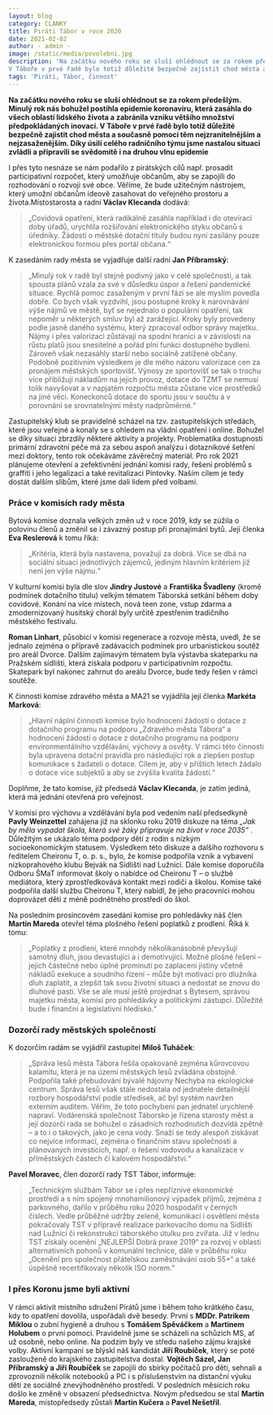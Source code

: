 ```yaml
---
layout: blog
category: CLANKY
title: Piráti Tábor v roce 2020 
date: 2021-02-02
author: - admin -
image: /static/media/povolebni.jpg
description: 'Na začátku nového roku se sluší ohlédnout se za rokem předešlým. Minulý rok nás bohužel postihla epidemie koronaviru, která zasáhla do všech oblastí lidského života a zabránila vzniku většího množství předpokládaných inovací.
V Táboře v prvé řadě bylo totiž důležité bezpečně zajistit chod města a současně pomoci těm nejzranitelnějším a nejzasaženějším.'
tags: 'Piráti, Tábor, činnost'
---
```


__Na začátku nového roku se sluší ohlédnout se za rokem předešlým. Minulý rok nás bohužel postihla epidemie koronaviru, která zasáhla do všech oblastí lidského života a zabránila vzniku většího množství předpokládaných inovací.
V Táboře v prvé řadě bylo totiž důležité bezpečně zajistit chod města a současně pomoci těm nejzranitelnějším a nejzasaženějším. Díky úsilí celého radničního týmu jsme nastalou situaci zvládli a připravili se svědomitě i na druhou vlnu epidemie__

I přes tyto nesnáze se nám podařilo z pirátských cílů např. prosadit participativní rozpočet, který umožňuje občanům, aby se zapojili do rozhodování o rozvoji své obce.
Věříme, že bude užitečným nástrojem, který umožní občanům ideově zasahovat do veřejného prostoru a života.Místostarosta a radní __Václav Klecanda__ dodává:

> „Covidová opatření, která radikálně zasáhla například i do otevírací doby úřadů, urychlila rozšiřování elektronického styku občanů s úředníky. Žádosti o městské dotační tituly budou nyní zasílány pouze elektronickou formou přes portál občana.“ 

K zasedáním rady města se vyjadřuje další radní __Jan Příbramský__:

>„Minulý rok v radě byl stejně podivný jako v celé společnosti, a tak spousta plánů vzala za své v důsledku úspor a řešení pandemické situace. Rychlá pomoc zasaženým v první fázi se ale myslím povedla dobře. Co bych však vyzdvihl, jsou postupné kroky k narovnávání výše nájmů ve městě, byť se nejednalo o populární opatření, tak nepoměr u některých smluv byl až zarážející. Kroky byly provedeny podle jasně daného systému, který zpracoval odbor správy majetku. Nájmy i přes valorizaci zůstávají na spodní hranici a v závislosti na růstu platů jsou snesitelné a pořád plní funkci dostupného bydlení. Zároveň však nezasáhly starší nebo sociálně zatížené občany. Podobně pozitivním výsledkem je dle mého názoru valorizace cen za pronájem městských sportovišť. Výnosy ze sportovišť se tak o trochu více přibližují nákladům na jejich provoz, dotace do TZMT se nemusí tolik navyšovat a v napjatém rozpočtu města zůstane více prostředků na jiné věci. Koneckonců dotace do sportu jsou v součtu a v porovnání se srovnatelnými městy nadprůměrné.“

Zastupitelský klub se pravidelně scházel na tzv. zastupitelských středách, které jsou veřejné a konaly se s ohledem na vládní opatření i online. Bohužel se díky situaci zbrzdily některé aktivity a projekty. Problematika dostupnosti primární zdravotní péče má za sebou aspoň analýzu i dotazníkové šetření mezi doktory, tento rok očekáváme závěrečný materiál. Pro rok 2021 plánujeme otevření a zefektivnění jednání komisí rady, řešení problémů s graffiti i jeho legalizaci a také revitalizaci Pintovky. Naším cílem je tedy dostát dalším slibům, které jsme dali lidem před volbami.

### Práce v komisích rady města

Bytová komise doznala velkých změn už v roce 2019, kdy se zúžila o polovinu členů a změnil se i závazný postup při pronajímání bytů. Její členka __Eva Reslerová__ k tomu říká:

>„Kritéria, která byla nastavena, považuji za dobrá. Více se dbá na sociální situaci jednotlivých zájemců, jediným hlavním kritériem již není jen výše nájmu.“

V kulturní komisi byla dle slov __Jindry Justové__ a __Františka Švadleny__ (kromě podmínek dotačního titulu) velkým tématem Táborská setkání během doby covidové. Konání na více místech, nová teen zone, vstup zdarma a zmodernizovaný husitský chorál byly určitě zpestřením tradičního městského festivalu.

__Roman Linhart__, působící v komisi regenerace a rozvoje města, uvedl, že se jednalo zejména o přípravě zadávacích podmínek pro urbanistickou soutěž pro areál Dvorce. Dalším zajímavým tématem byla výstavba skateparku na Pražském sídlišti, která získala podporu v participativním rozpočtu. Skatepark byl nakonec zahrnut do areálu Dvorce, bude tedy řešen v rámci soutěže.


K činnosti komise zdravého města a MA21 se vyjádřila její členka __Markéta Marková__:

>„Hlavní náplní činnosti komise bylo hodnocení žádostí o dotace z dotačního programu na podporu „Zdravého města Tábora“  a hodnocení žádostí o dotace z dotačního programu na podporu environmentálního vzdělávání, výchovy a osvěty. V rámci této činnosti byla upravena dotační pravidla pro následující rok a zlepšen postup komunikace s žadateli o dotace. Cílem je, aby v příštích letech žádalo o dotace více subjektů a aby se zvýšila kvalita žádostí.“ 

Doplňme, že tato komise, jíž předsedá __Václav Klecanda__, je zatím jediná, která má jednání otevřená pro veřejnost.

V komisi pro výchovu a vzdělávání byla pod vedením naší předsedkyně __Pavly Weinzettel__ zahájena již na sklonku roku 2019 diskuze na téma _„Jak by měla vypadat škola, která své žáky připravuje na život v roce 2035“_ . Důležitým se ukázalo téma podpory dětí z rodin s nízkým socioekonomickým statusem. Výsledkem této diskuze a dalšího rozhovoru s ředitelem Cheironu T, o. p. s., bylo, že komise podpořila vznik a vybavení nízkoprahového klubu Bejvák na Sídlišti nad Lužnicí. Dále komise doporučila Odboru ŠMaT informovat školy o nabídce od Cheironu T – o službě mediátora, který zprostředkovává kontakt mezi rodiči a školou. Komise také podpořila další službu Cheironu T, který nabídl, že jeho pracovníci mohou doprovázet děti z méně podnětného prostředí do škol.

Na posledním prosincovém zasedání komise pro pohledávky náš člen __Martin Mareda__ otevřel téma plošného řešení poplatků z prodlení. Říká k tomu:

>„Poplatky z prodlení, které mnohdy několikanásobně převyšují samotný dluh, jsou devastující a i demotivující. Možné plošné řešení – jejich částečné nebo úplné prominutí po zaplacení jistiny včetně nákladů exekuce a soudního  řízení – může být motivací pro dlužníka dluh zaplatit, a zlepšit tak svou životní situaci a nedostat se znovu do dluhové pasti. Vše se ale musí ještě projednat s Bytesem, správou majetku města, komisí pro pohledávky a politickými zástupci. Důležité bude i finanční a legislativní hledisko.“


### Dozorčí rady městských společností

K dozorčím radám se vyjádřil zastupitel __Miloš Tuháček__:

>„Správa lesů města Tábora řešila opakovaně zejména kůrovcovou kalamitu, která je na území městských lesů zvládána obstojně. Podpořila také přebudování bývalé hájovny Nechyba na ekologické centrum. Správa lesů však stále nedostala od jednatele detailnější rozbory hospodářství podle středisek, ač byl systém navržen externím auditem. Věřím, že toto pochybení pan jednatel urychleně napraví. Vodárenská společnost Táborsko je řízena starosty měst a její dozorčí rada se bohužel o zásadních rozhodnutích dozvídá zpětně – a to i o takových, jako je cena vody. Snaží se tedy alespoň získávat co nejvíce informací, zejména o finančním stavu společnosti a plánovaných investicích, např. o řešení vodovodu a kanalizace v příměstských částech či kalovém hospodářství.“

__Pavel Moravec__, člen dozorčí rady TST Tábor, informuje:

>„Technickým službám Tábor se i přes nepříznivé ekonomické prostředí a s ním spojený mnohamilionový výpadek příjmů, zejména z parkovného, dařilo v průběhu roku 2020 hospodařit v černých číslech. Vedle průběžné údržby zeleně, komunikací i osvětlení města pokračovaly TST v přípravě realizace parkovacího domu na Sídlišti nad Lužnicí či rekonstrukci táborského útulku pro zvířata. Již v lednu TST získaly ocenění „NEJLEPŠÍ Dobrá praxe 2019“ za rozvoj v oblasti alternativních pohonů v komunální technice, dále v průběhu roku „Ocenění pro společnost přátelskou zaměstnávání osob 55+“ a také úspěšně recertifikovaly několik ISO norem.”

### I přes Koronu jsme byli aktivní

V rámci aktivit místního sdružení Pirátů jsme i během toho krátkého času, kdy to opatření dovolila, uspořádali dvě besedy. První s __MDDr. Patrikem Miklou__ o zubní hygieně a druhou s __Tomášem Spěváčkem__ a __Martinem Holubem__ o první pomoci. Pravidelně jsme se scházeli na schůzích MS, ať už osobně, nebo online. Na podzim byly ve středu našeho zájmu krajské volby. Aktivní kampaní se blýskl náš kandidát __Jiří Roubíček__, který se poté zaslouženě do krajského zastupitelstva dostal. __Vojtěch Sázel, Jan Příbramský a Jiří Roubíček__ se zapojili do sbírky počítačů pro děti, sehnali a zprovoznili několik notebooků a PC i s příslušenstvím na distanční výuku dětí ze sociálně znevýhodněného prostředí. V posledních měsících roku došlo ke změně v obsazení předsednictva. Novým předsedou se stal __Martin Mareda__, místopředsedy zůstali __Martin Kučera__ a __Pavel Nešetřil__.









